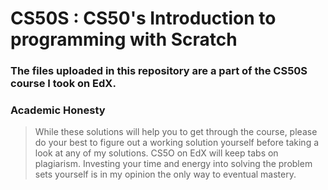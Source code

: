 # CS50S : CS50's Introduction to programming with Scratch
### The files uploaded in this repository are a part of the CS50S course I took on EdX. 
### Academic Honesty 
> While these solutions will help you to get through the course, please do your best to figure out a working solution yourself before taking a look at any of my solutions. CS5O on EdX will keep tabs on plagiarism. Investing your time and energy into solving the problem sets yourself is in my opinion the only way to eventual mastery.
